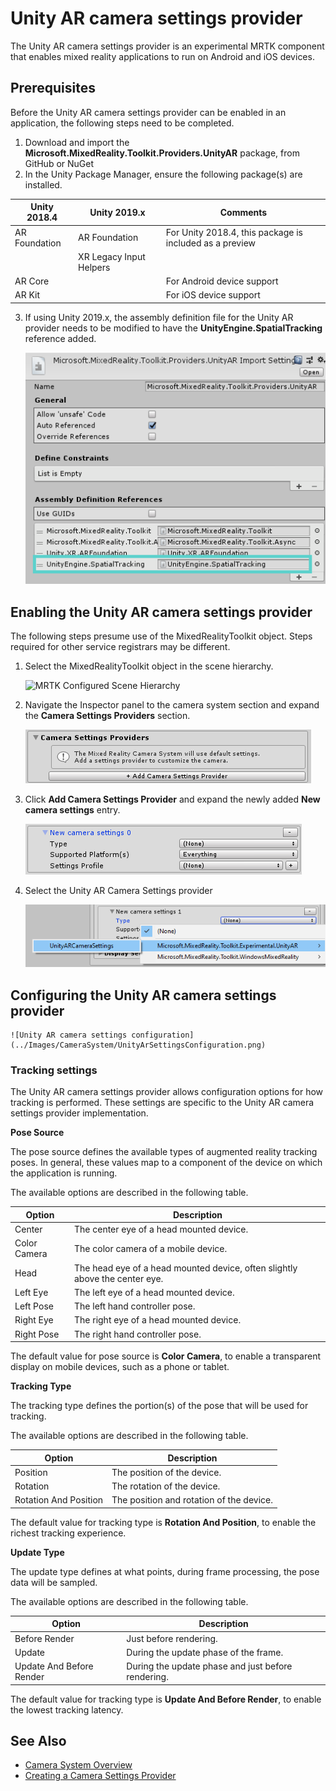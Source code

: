 # Unity AR camera settings provider

The Unity AR camera settings provider is an experimental MRTK component that enables mixed reality applications to run on Android and iOS devices.

## Prerequisites

Before the Unity AR camera settings provider can be enabled in an application, the following steps need to be completed.

1. Download and import the **Microsoft.MixedReality.Toolkit.Providers.UnityAR** package, from GitHub or NuGet
1. In the Unity Package Manager, ensure the following package(s) are installed.

| Unity 2018.4 | Unity 2019.x | Comments |
| --- | --- | -- |
| AR Foundation | AR Foundation | For Unity 2018.4, this package is included as a preview |
| | XR Legacy Input Helpers | |
| AR Core | | For Android device support |
| AR Kit | | For iOS device support |

3. If using Unity 2019.x, the assembly definition file for the Unity AR provider needs to be modified to have the **UnityEngine.SpatialTracking** reference added.

    ![Unity AR assembly definition](../Images/CrossPlatform/UnityArAssemblyReferences.png)

## Enabling the Unity AR camera settings provider

The following steps presume use of the MixedRealityToolkit object. Steps required for other service registrars may be different.

1. Select the MixedRealityToolkit object in the scene hierarchy.

    ![MRTK Configured Scene Hierarchy](../Images/MRTK_ConfiguredHierarchy.png)

2. Navigate the Inspector panel to the camera system section and expand the **Camera Settings Providers** section.

    ![Expand settings providers](../Images/CameraSystem/ExpandProviders.png)

3. Click **Add Camera Settings Provider** and expand the newly added **New camera settings** entry.

    ![Expand new settings provider](../Images/CameraSystem/ExpandNewProvider.png)

4. Select the Unity AR Camera Settings provider

    ![Select Unity AR settings provider](../Images/CameraSystem/SelectUnityArSettings.png)

## Configuring the Unity AR camera settings provider

    ![Unity AR camera settings configuration](../Images/CameraSystem/UnityArSettingsConfiguration.png)

### Tracking settings

The Unity AR camera settings provider allows configuration options for how tracking is performed. These settings are specific to the Unity AR camera settings provider implementation.

**Pose Source**

The pose source defines the available types of augmented reality tracking poses. In general, these values map to a component of the device on which the application is running.

The available options are described in the following table.

| Option | Description |
| --- | --- |
| Center | The center eye of a head mounted device. |
| Color Camera | The color camera of a mobile device. |
| Head | The head eye of a head mounted device, often slightly above the center eye. |
| Left Eye | The left eye of a head mounted device. |
| Left Pose | The left hand controller pose. |
| Right Eye | The right eye of a head mounted device. |
| Right Pose | The right hand controller pose. |

The default value for pose source is **Color Camera**, to enable a transparent display on mobile devices, such as a phone or tablet.

**Tracking Type**

The tracking type defines the portion(s) of the pose that will be used for tracking.

The available options are described in the following table.

| Option | Description |
| --- | --- |
| Position | The position of the device. |
| Rotation | The rotation of the device. |
| Rotation And Position | The position and rotation of the device. |

The default value for tracking type is **Rotation And Position**, to enable the richest tracking experience.

**Update Type**

The update type defines at what points, during frame processing, the pose data will be sampled.

The available options are described in the following table.

| Option | Description |
| --- | --- |
| Before Render | Just before rendering. |
| Update | During the update phase of the frame. |
| Update And Before Render | During the update phase and just before rendering. |

The default value for tracking type is **Update And Before Render**, to enable the lowest tracking latency.

## See Also

- [Camera System Overview](CameraSystemOverview.md)
- [Creating a Camera Settings Provider](CreateSettingsProvider.md)
